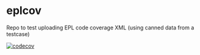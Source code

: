 # eplcov
Repo to test uploading EPL code coverage XML (using canned data from a testcase)

[![codecov](https://codecov.io/gh/ben-spiller/eplcov/branch/master/graph/badge.svg)](https://codecov.io/gh/ben-spiller/eplcov)
